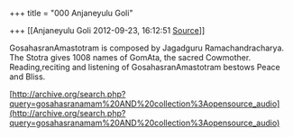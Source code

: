 +++
title = "000 Anjaneyulu Goli"

+++
[[Anjaneyulu Goli	2012-09-23, 16:12:51 [Source](https://groups.google.com/g/bvparishat/c/gqPthgvbZY0)]]



GosahasranAmastotram is composed by Jagadguru Ramachandracharya. The Stotra gives 1008 names of GomAta, the sacred Cowmother. Reading,reciting and listening of GosahasranAmastotram bestows Peace and Bliss.  
  
[http://archive.org/search.php?query=gosahasranamam%20AND%20collection%3Aopensource_audio](http://archive.org/search.php?query=gosahasranamam%20AND%20collection%3Aopensource_audio)  

